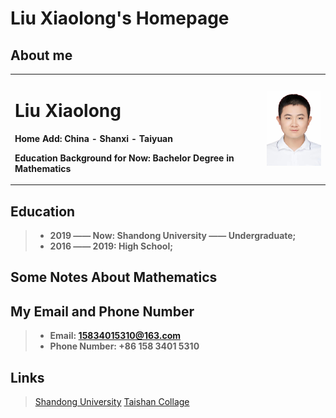 # Liu Xiaolong's Homepage
## About me
<table border="0">
  <tr>
    <td width="80%">
      <h1>Liu Xiaolong</h1>
      <p><b>Home Add: China - Shanxi - Taiyuan</b></p>
      <p><b>Education Background for Now: Bachelor Degree in Mathematics</b></p>
    </td>
    <td width="20%">
      <img src="/MyPhoto.jpg" width="100%"> 
    </td>
  </tr>
</table>

## Education

> + **2019 —— Now: Shandong University —— Undergraduate;**
> + **2016 —— 2019: High School;**

## Some Notes About Mathematics


## My Email and Phone Number
> + **Email: 15834015310@163.com**
> + **Phone Number: +86 158 3401 5310**

## Links
> [Shandong University](https://www.sdu.edu.cn/)
> [Taishan Collage](https://www.tsxt.sdu.edu.cn/)
